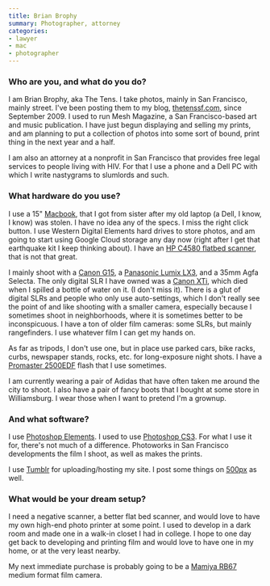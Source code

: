 ```yaml
---
title: Brian Brophy
summary: Photographer, attorney
categories:
- lawyer
- mac
- photographer
---
```


### Who are you, and what do you do?

I am Brian Brophy, aka The Tens. I take photos, mainly in San Francisco, mainly street. I've been posting them to my blog, [thetenssf.com](http://www.thetenssf.com/ "Brian's weblog."), since September 2009. I used to run Mesh Magazine, a San Francisco-based art and music publication. I have just begun displaying and selling my prints, and am planning to put a collection of photos into some sort of bound, print thing in the next year and a half.

I am also an attorney at a nonprofit in San Francisco that provides free legal services to people living with HIV. For that I use a phone and a Dell PC with which I write nastygrams to slumlords and such.

### What hardware do you use?

I use a 15" [Macbook][], that I got from sister after my old laptop (a Dell, I know, I know) was stolen. I have no idea any of the specs. I miss the right click button. I use Western Digital Elements hard drives to store photos, and am going to start using Google Cloud storage any day now (right after I get that earthquake kit I keep thinking about). I have an [HP C4580 flatbed scanner][photosmart-c4580], that is not that great.

I mainly shoot with a [Canon G15][powershot-g15], a [Panasonic Lumix LX3][lumix-dmc-lx3], and a 35mm Agfa Selecta. The only digital SLR I have owned was a [Canon XTi][digital-rebel-xti], which died when I spilled a bottle of water on it. (I don't miss it). There is a glut of digital SLRs and people who only use auto-settings, which I don't really see the point of and like shooting with a smaller camera, especially because I sometimes shoot in neighborhoods, where it is sometimes better to be inconspicuous. I have a ton of older film cameras: some SLRs, but mainly rangefinders. I use whatever film I can get my hands on. 

As far as tripods, I don't use one, but in place use parked cars, bike racks, curbs, newspaper stands, rocks, etc. for long-exposure night shots. I have a [Promaster 2500EDF][promaster-2500edf-canon] flash that I use sometimes. 

I am currently wearing a pair of Adidas that have often taken me around the city to shoot. I also have a pair of fancy boots that I bought at some store in Williamsburg. I wear those when I want to pretend I'm a grownup.

### And what software?

I use [Photoshop Elements][photoshop-elements]. I used to use [Photoshop CS3][photoshop]. For what I use it for, there's not much of a difference. Photoworks in San Francisco developments the film I shoot, as well as makes the prints.

I use [Tumblr][] for uploading/hosting my site. I post some things on [500px](http://500px.com/TheTens/ "Brian's photos on 500px.") as well.

### What would be your dream setup?

I need a negative scanner, a better flat bed scanner, and would love to have my own high-end photo printer at some point. I used to develop in a dark room and made one in a walk-in closet I had in college. I hope to one day get back to developing and printing film and would love to have one in my home, or at the very least nearby.

My next immediate purchase is probably going to be a [Mamiya RB67][rb67] medium format film camera.

[digital-rebel-xti]: https://en.wikipedia.org/wiki/Canon_EOS_400D "A 10 megapixel DSLR."
[lumix-dmc-lx3]: https://www.amazon.com/Panasonic-DMC-LX3-Digital-Stabilized-Black/dp/B001CCLBSA "A 10.1 megapixel digital camera."
[macbook]: https://en.wikipedia.org/wiki/MacBook "A laptop."
[photoshop-elements]: https://www.adobe.com/products/photoshop-elements.html "A lightweight image editor."
[photoshop]: https://www.adobe.com/products/photoshop.html "A bitmap image editor."
[photosmart-c4580]: https://www.amazon.com/HP-Photosmart-C4580-All-in-One-Printer/dp/B00188K75Q "An all-in-one printer/scanner/copier."
[powershot-g15]: https://www.usa.canon.com/cusa/consumer/products/cameras/digital_cameras/powershot_g15 "A 12.1 megapixel digital camera."
[promaster-2500edf-canon]: https://www.amazon.com/ProMaster-2500EDF-Canon-Electronic-Flash/dp/B002HWYDTS "A camera flash."
[rb67]: http://camerapedia.wikia.com/wiki/Mamiya_RB67 "A medium format film camera."
[tumblr]: https://www.tumblr.com/ "An online personal publishing platform."
